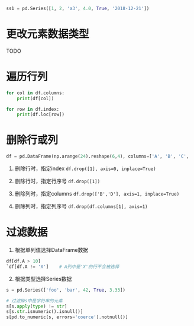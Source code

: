 ```python
ss1 = pd.Series([1, 2, 'a3', 4.0, True, '2018-12-21'])
```
# 更改元素数据类型
TODO

# 遍历行列
```python
for col in df.columns:
    print(df[col])

for row in df.index:
    print(df.loc[row])
```

# 删除行或列
```python
df = pd.DataFrame(np.arange(24).reshape(6,4), columns=['A', 'B', 'C', 'D'])
```
1. 删除行时，指定index
`df.drop([1], axis=0, inplace=True)`

2. 删除行时，指定行序号
`df.drop([1])`

3. 删除列时，指定columns
`df.drop(['B','D'], axis=1, inplace=True)`

4. 删除列时，指定列序号
`df.drop(df.columns[1], axis=1)`

# 过滤数据
1. 根据单列值选择DataFrame数据
```python
df[df.A > 10]
`df[df.A != 'X']    # A列中是'X'的行不会被选择
```

2. 根据类型选择Series数据
```python
s = pd.Series(['foo', 'bar', 42, True, 3.33])

# 过滤掉s中是字符串的元素
s[s.apply(type) != str]
s[s.str.isnumeric().isnull()]
s[pd.to_numeric(s, errors='coerce').notnull()]

```
